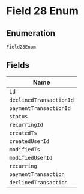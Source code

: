 
# Field 28 Enum

## Enumeration

`Field28Enum`

## Fields

| Name |
|  --- |
| `id` |
| `declinedTransactionId` |
| `paymentTransactionId` |
| `status` |
| `recurringId` |
| `createdTs` |
| `createdUserId` |
| `modifiedTs` |
| `modifiedUserId` |
| `recurring` |
| `paymentTransaction` |
| `declinedTransaction` |

